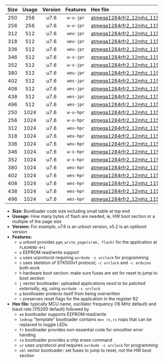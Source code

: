 |Size|Usage|Version|Features|Hex file|
|:-:|:-:|:-:|:-:|:--|
|250|256|u7.6|`w-u-jpr`|[atmega1284rfr2_12mhz_115200bps_ur_vbl.hex](https://raw.githubusercontent.com/stefanrueger/urboot/main/atmega1284rfr2_12mhz_115200bps_ur_vbl.hex)|
|256|256|u7.6|`w-u-jpr`|[atmega1284rfr2_12mhz_115200bps_lednop_ur_vbl.hex](https://raw.githubusercontent.com/stefanrueger/urboot/main/atmega1284rfr2_12mhz_115200bps_lednop_ur_vbl.hex)|
|312|512|u7.6|`weu-jpr`|[atmega1284rfr2_12mhz_115200bps_ee_ur_vbl.hex](https://raw.githubusercontent.com/stefanrueger/urboot/main/atmega1284rfr2_12mhz_115200bps_ee_ur_vbl.hex)|
|318|512|u7.6|`weu-jpr`|[atmega1284rfr2_12mhz_115200bps_ee_lednop_ur_vbl.hex](https://raw.githubusercontent.com/stefanrueger/urboot/main/atmega1284rfr2_12mhz_115200bps_ee_lednop_ur_vbl.hex)|
|336|512|u7.6|`weu-jpr`|[atmega1284rfr2_12mhz_115200bps_ee_lednop_fr_ur_vbl.hex](https://raw.githubusercontent.com/stefanrueger/urboot/main/atmega1284rfr2_12mhz_115200bps_ee_lednop_fr_ur_vbl.hex)|
|346|512|u7.6|`w-s-jpr`|[atmega1284rfr2_12mhz_115200bps_vbl.hex](https://raw.githubusercontent.com/stefanrueger/urboot/main/atmega1284rfr2_12mhz_115200bps_vbl.hex)|
|352|512|u7.6|`w-s-jpr`|[atmega1284rfr2_12mhz_115200bps_lednop_vbl.hex](https://raw.githubusercontent.com/stefanrueger/urboot/main/atmega1284rfr2_12mhz_115200bps_lednop_vbl.hex)|
|380|512|u7.6|`weu-jpr`|[atmega1284rfr2_12mhz_115200bps_ee_lednop_fr_ce_ur_vbl.hex](https://raw.githubusercontent.com/stefanrueger/urboot/main/atmega1284rfr2_12mhz_115200bps_ee_lednop_fr_ce_ur_vbl.hex)|
|402|512|u7.6|`wes-jpr`|[atmega1284rfr2_12mhz_115200bps_ee_vbl.hex](https://raw.githubusercontent.com/stefanrueger/urboot/main/atmega1284rfr2_12mhz_115200bps_ee_vbl.hex)|
|408|512|u7.6|`wes-jpr`|[atmega1284rfr2_12mhz_115200bps_ee_lednop_vbl.hex](https://raw.githubusercontent.com/stefanrueger/urboot/main/atmega1284rfr2_12mhz_115200bps_ee_lednop_vbl.hex)|
|438|512|u7.6|`wes-jpr`|[atmega1284rfr2_12mhz_115200bps_ee_lednop_fr_vbl.hex](https://raw.githubusercontent.com/stefanrueger/urboot/main/atmega1284rfr2_12mhz_115200bps_ee_lednop_fr_vbl.hex)|
|496|512|u7.6|`wes-jpr`|[atmega1284rfr2_12mhz_115200bps_ee_lednop_fr_ce_vbl.hex](https://raw.githubusercontent.com/stefanrueger/urboot/main/atmega1284rfr2_12mhz_115200bps_ee_lednop_fr_ce_vbl.hex)|
|250|1024|u7.6|`w-u-hpr`|[atmega1284rfr2_12mhz_115200bps_ur.hex](https://raw.githubusercontent.com/stefanrueger/urboot/main/atmega1284rfr2_12mhz_115200bps_ur.hex)|
|256|1024|u7.6|`w-u-hpr`|[atmega1284rfr2_12mhz_115200bps_lednop_ur.hex](https://raw.githubusercontent.com/stefanrueger/urboot/main/atmega1284rfr2_12mhz_115200bps_lednop_ur.hex)|
|312|1024|u7.6|`weu-hpr`|[atmega1284rfr2_12mhz_115200bps_ee_ur.hex](https://raw.githubusercontent.com/stefanrueger/urboot/main/atmega1284rfr2_12mhz_115200bps_ee_ur.hex)|
|318|1024|u7.6|`weu-hpr`|[atmega1284rfr2_12mhz_115200bps_ee_lednop_ur.hex](https://raw.githubusercontent.com/stefanrueger/urboot/main/atmega1284rfr2_12mhz_115200bps_ee_lednop_ur.hex)|
|336|1024|u7.6|`weu-hpr`|[atmega1284rfr2_12mhz_115200bps_ee_lednop_fr_ur.hex](https://raw.githubusercontent.com/stefanrueger/urboot/main/atmega1284rfr2_12mhz_115200bps_ee_lednop_fr_ur.hex)|
|346|1024|u7.6|`w-s-hpr`|[atmega1284rfr2_12mhz_115200bps.hex](https://raw.githubusercontent.com/stefanrueger/urboot/main/atmega1284rfr2_12mhz_115200bps.hex)|
|352|1024|u7.6|`w-s-hpr`|[atmega1284rfr2_12mhz_115200bps_lednop.hex](https://raw.githubusercontent.com/stefanrueger/urboot/main/atmega1284rfr2_12mhz_115200bps_lednop.hex)|
|380|1024|u7.6|`weu-hpr`|[atmega1284rfr2_12mhz_115200bps_ee_lednop_fr_ce_ur.hex](https://raw.githubusercontent.com/stefanrueger/urboot/main/atmega1284rfr2_12mhz_115200bps_ee_lednop_fr_ce_ur.hex)|
|402|1024|u7.6|`wes-hpr`|[atmega1284rfr2_12mhz_115200bps_ee.hex](https://raw.githubusercontent.com/stefanrueger/urboot/main/atmega1284rfr2_12mhz_115200bps_ee.hex)|
|408|1024|u7.6|`wes-hpr`|[atmega1284rfr2_12mhz_115200bps_ee_lednop.hex](https://raw.githubusercontent.com/stefanrueger/urboot/main/atmega1284rfr2_12mhz_115200bps_ee_lednop.hex)|
|438|1024|u7.6|`wes-hpr`|[atmega1284rfr2_12mhz_115200bps_ee_lednop_fr.hex](https://raw.githubusercontent.com/stefanrueger/urboot/main/atmega1284rfr2_12mhz_115200bps_ee_lednop_fr.hex)|
|496|1024|u7.6|`wes-hpr`|[atmega1284rfr2_12mhz_115200bps_ee_lednop_fr_ce.hex](https://raw.githubusercontent.com/stefanrueger/urboot/main/atmega1284rfr2_12mhz_115200bps_ee_lednop_fr_ce.hex)|

- **Size:** Bootloader code size including small table at top end
- **Useage:** How many bytes of flash are needed, ie, HW boot section or a multiple of the page size
- **Version:** For example, u7.6 is an urboot version, o5.2 is an optiboot version
- **Features:**
  + `w` urboot provides `pgm_write_page(sram, flash)` for the application at `FLASHEND-4+1`
  + `e` EEPROM read/write support
  + `u` uses urprotocol requiring `avrdude -c urclock` for programming
  + `s` uses skeleton of STK500v1 protocol; `-c urclock` and `-c arduino` both work
  + `h` hardware boot section: make sure fuses are set for reset to jump to boot section
  + `j` vector bootloader: uploaded applications *need to be patched externally*, eg, using `avrdude -c urclock`
  + `p` bootloader protects itself from being overwritten
  + `r` preserves reset flags for the application in the register R2
- **Hex file:** typically MCU name, oscillator frequency (16 MHz default) and baud rate (115200 default) followed by
  + `ee` bootloader supports EEPROM read/write
  + `lednop` "template" bootloader contains `mov rx,rx` nops that can be replaced to toggle LEDs
  + `fr` bootloader provides non-essential code for smoother error handing
  + `ce` bootloader provides a chip erase command
  + `ur` uses urprotocol and requires `avrdude -c urclock` for programming
  + `vbl` vector bootloader: set fuses to jump to reset, not the HW boot section
